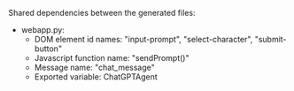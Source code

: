 Shared dependencies between the generated files:
- webapp.py:
    - DOM element id names: "input-prompt", "select-character", "submit-button"
    - Javascript function name: "sendPrompt()" 
    - Message name: "chat_message"
    - Exported variable: ChatGPTAgent